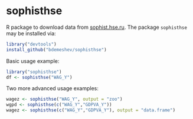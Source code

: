 sophisthse
==========

R package to download data from [sophist.hse.ru](http://sophist.hse.ru/). The package `sophisthse` may be installed via:
```r
library("devtools")
install_github("bdemeshev/sophisthse")
```


Basic usage example:
```r
library("sophisthse")
df <- sophisthse("WAG_Y")
```

Two more advanced usage examples:
```r
wagez <- sophisthse("WAG_Y", output = "zoo")
wgpd <- sophisthse(c("WAG_Y","GDPVA_Y"))
wagez <- sophisthse(c("WAG_Y","GDPVA_Y"), output = "data.frame")
```